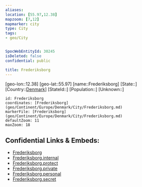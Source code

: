 ```yaml
---
aliases: 
location: [55.97,12.38]
mapzoom: [7,12] 
mapmarker: city 
type: City
tags:
- geo/City


SpocWebEntityId: 30245
isDeleted: false
confidential: public

title: Frederiksborg
---
```

[geo-lon::12.38]
[geo-lat::55.97]
[name::Frederiksborg]
[State::]
[Country::[Denmark](geo/Continent/Europe/Denmark.md)]
[StateId::]
[Population::]
[Unknown::]


```leaflet
id: Frederiksborg
coordinates: [Frederiksborg](geo/Continent/Europe/Denmark/City/Frederiksborg.md)
markerFile: [Frederiksborg](geo/Continent/Europe/Denmark/City/Frederiksborg.md)
defaultZoom: 11 
maxZoom: 18
```


## Confidential Links & Embeds: 
- [Frederiksborg](../../../../../../_public/geo/Continent/Europe/Denmark/City/Frederiksborg.md) 
- [Frederiksborg.internal](../../../../../../_internal/geo/Continent/Europe/Denmark/City/Frederiksborg.internal.md) 
- [Frederiksborg.protect](../../../../../../_protect/geo/Continent/Europe/Denmark/City/Frederiksborg.protect.md) 
- [Frederiksborg.private](../../../../../../_private/geo/Continent/Europe/Denmark/City/Frederiksborg.private.md) 
- [Frederiksborg.personal](../../../../../../_personal/geo/Continent/Europe/Denmark/City/Frederiksborg.personal.md) 
- [Frederiksborg.secret](../../../../../../_secret/geo/Continent/Europe/Denmark/City/Frederiksborg.secret.md) 
